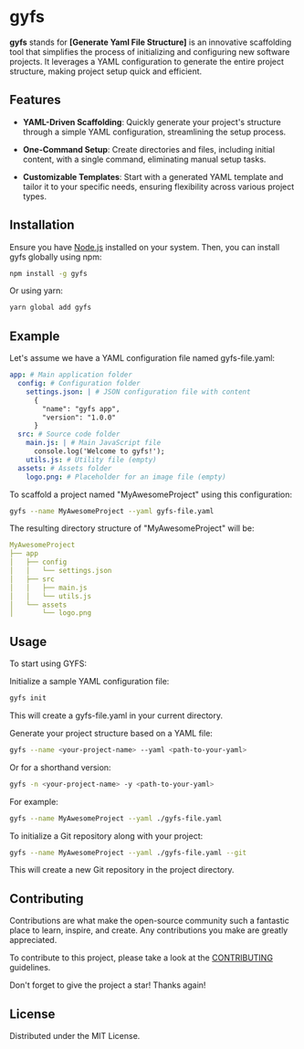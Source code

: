 # gyfs

**gyfs** stands for **[Generate Yaml File Structure]** is an innovative scaffolding tool that simplifies the process of initializing and configuring new software projects. It leverages a YAML configuration to generate the entire project structure, making project setup quick and efficient.

## Features

- **YAML-Driven Scaffolding**: Quickly generate your project's structure through a simple YAML configuration, streamlining the setup process.

- **One-Command Setup**: Create directories and files, including initial content, with a single command, eliminating manual setup tasks.

- **Customizable Templates**: Start with a generated YAML template and tailor it to your specific needs, ensuring flexibility across various project types.


## Installation

Ensure you have [Node.js](https://nodejs.org/) installed on your system. Then, you can install gyfs globally using npm:

```bash
npm install -g gyfs
```

Or using yarn:
```bash
yarn global add gyfs
```
## Example

Let's assume we have a YAML configuration file named gyfs-file.yaml:

```yaml
app: # Main application folder
  config: # Configuration folder
    settings.json: | # JSON configuration file with content
      {
        "name": "gyfs app",
        "version": "1.0.0"
      }
  src: # Source code folder
    main.js: | # Main JavaScript file
      console.log('Welcome to gyfs!');
    utils.js: # Utility file (empty)
  assets: # Assets folder
    logo.png: # Placeholder for an image file (empty)
```

To scaffold a project named "MyAwesomeProject" using this configuration:

```bash
gyfs --name MyAwesomeProject --yaml gyfs-file.yaml
```

The resulting directory structure of "MyAwesomeProject" will be:

```yaml
MyAwesomeProject
├── app
│   ├── config
│   │   └── settings.json
│   ├── src
│   │   ├── main.js
│   │   └── utils.js
│   └── assets
│       └── logo.png
```

## Usage

To start using GYFS:

Initialize a sample YAML configuration file:
```bash
gyfs init
```

This will create a gyfs-file.yaml in your current directory.

Generate your project structure based on a YAML file:

```bash
gyfs --name <your-project-name> --yaml <path-to-your-yaml>
```
Or for a shorthand version:
```bash
gyfs -n <your-project-name> -y <path-to-your-yaml>
```

For example:
```bash
gyfs --name MyAwesomeProject --yaml ./gyfs-file.yaml
```

To initialize a Git repository along with your project:
```bash
gyfs --name MyAwesomeProject --yaml ./gyfs-file.yaml --git
```
This will create a new Git repository in the project directory.

## Contributing

Contributions are what make the open-source community such a fantastic place to learn, inspire, and create. Any contributions you make are greatly appreciated.

To contribute to this project, please take a look at the [CONTRIBUTING](CONTRIBUTING.md) guidelines.

Don't forget to give the project a star! Thanks again!

## License

Distributed under the MIT License.